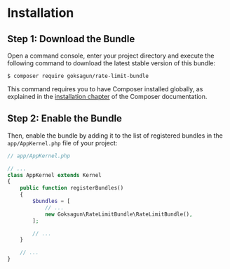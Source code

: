 Installation
============

Step 1: Download the Bundle
---------------------------

Open a command console, enter your project directory and execute the
following command to download the latest stable version of this bundle:

```console
$ composer require goksagun/rate-limit-bundle
```

This command requires you to have Composer installed globally, as explained
in the [installation chapter](https://getcomposer.org/doc/00-intro.md)
of the Composer documentation.

Step 2: Enable the Bundle
-------------------------

Then, enable the bundle by adding it to the list of registered bundles
in the `app/AppKernel.php` file of your project:

```php
// app/AppKernel.php

// ...
class AppKernel extends Kernel
{
    public function registerBundles()
    {
        $bundles = [
            // ...
            new Goksagun\RateLimitBundle\RateLimitBundle(),
        ];

        // ...
    }

    // ...
}
```
